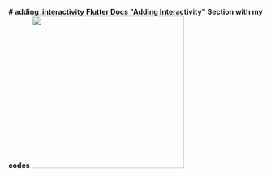 **# adding_interactivity**
**Flutter Docs "Adding Interactivity" Section with my codes**
<img src="https://user-images.githubusercontent.com/58719777/150649777-a19a5b7e-e1b1-4219-b9b4-4634434ab2ad.jpeg" width="300" />
